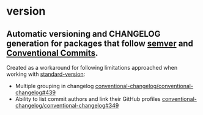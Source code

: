 # version

## Automatic versioning and CHANGELOG generation for packages that follow [semver](https://semver.org/) and [Conventional Commits](https://conventionalcommits.org/).

Created as a workaround for following limitations approached when working with [standard-version](https://www.npmjs.com/package/standard-version):

- Multiple grouping in changelog [conventional-changelog/conventional-changelog#439](https://github.com/conventional-changelog/conventional-changelog/issues/439#issuecomment-591749593)
- Ability to list commit authors and link their GitHub profiles [conventional-changelog/conventional-changelog#349](https://github.com/conventional-changelog/conventional-changelog/issues/349)
